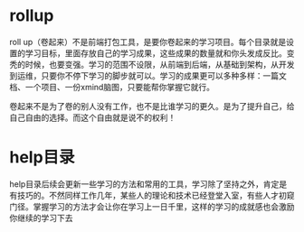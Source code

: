 # rollup

roll up（卷起来）不是前端打包工具，是要你卷起来的学习项目。每个目录就是设置的学习目标，里面存放自己的学习成果，这些成果的数量就和你头发成反比。变秃的时候，也要变强。学习的范围不设限，从前端到后端，从基础到架构，从开发到运维，只要你不停下学习的脚步就可以。学习的成果更可以多种多样：一篇文档、一个项目、一份xmind脑图，只要能帮你掌握它就行。

卷起来不是为了卷的别人没有工作，也不是比谁学习的更久。是为了提升自己，给自己自由的选择。而这个自由就是说不的权利！

# help目录

help目录后续会更新一些学习的方法和常用的工具，学习除了坚持之外，肯定是有技巧的。不然同样工作几年，某些人的理论和技术已经登堂入室，有些人才初窥门径。掌握学习的方法才会让你在学习上一日千里，这样的学习的成就感也会激励你继续的学习下去